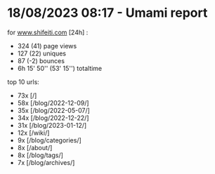 # 18/08/2023 08:17 - Umami report
for www.shifeiti.com [24h] :

 - 324 (41) page views
 - 127 (22) uniques
 - 87 (-2) bounces
 - 6h 15' 50'' (53' 15'') totaltime


top 10 urls:
 - 73x [/]
 - 58x [/blog/2022-12-09/]
 - 35x [/blog/2022-05-07/]
 - 34x [/blog/2022-12-22/]
 - 31x [/blog/2023-01-12/]
 - 12x [/wiki/]
 - 9x [/blog/categories/]
 - 8x [/about/]
 - 8x [/blog/tags/]
 - 7x [/blog/archives/]


